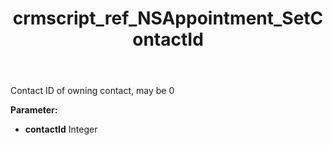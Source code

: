 ﻿---
title: crmscript_ref_NSAppointment_SetContactId
description: NSAppointment.SetContactId(Integer contactId)
intellisense: NSAppointment.SetContactId
keywords: NSAppointment, GetContactId
so.topic: reference
---

Contact ID of owning contact, may be 0

**Parameter:** 
 - **contactId** Integer

